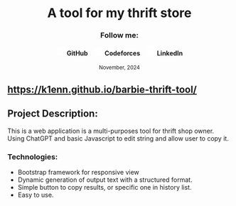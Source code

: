 
<h1 align="center">
  A tool for my thrift store
</h1>
<div align="center">
  <h3>Follow me: </h3>
</div>

<div align="center">
 <p>
    <img src="https://github.com/k1enn/software-engineer-notes/blob/main/subjects/web-programming/Buoi1/Bai01/images/github.png" alt="GitHub Logo" width="20" height="20" />
    <strong><a style="text-decoration:none;" href="https://github.com/k1enn" target="_blank">GitHub</a></strong>
    <img style="padding-left: 10px; " src="https://github.com/k1enn/software-engineer-notes/blob/main/subjects/web-programming/Buoi1/Bai01/images/codeforces.png" alt="Codeforces Logo" width="20" height="20" />
    <strong><a style="text-decoration:none;" href="https://codeforces.com/profile/dinhtrungkien" target="_blank">Codeforces</a></strong>
    <img style="padding-left: 10px;" src="https://github.com/k1enn/software-engineer-notes/blob/main/subjects/web-programming/Buoi1/Bai01/images/linkedin.png" alt="LinkedIn Logo" width="20" height="20" />
    <strong><a style="text-decoration:none;" href="https://www.linkedin.com/in/k1enn/" target="_blank">LinkedIn</a></strong>
  </p>
      <small> November, 2024</small>
</div>

## https://k1enn.github.io/barbie-thrift-tool/

## **Project Description:**  
This is a web application is a multi-purposes tool for thrift shop owner. Using ChatGPT and basic Javascript to edit string and allow user to copy it.
### Technologies:
- Bootstrap framework for responsive view 
- Dynamic generation of output text with a structured format.  
- Simple button to copy results, or specific one in history list.
- Easy to use.
